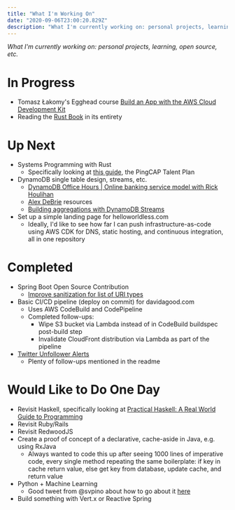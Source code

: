 ```yaml
---
title: "What I'm Working On"
date: "2020-09-06T23:00:20.829Z"
description: "What I'm currently working on: personal projects, learning, open source, etc."
---
```


_What I'm currently working on: personal projects, learning, open source, etc._

# In Progress

- Tomasz Łakomy's Egghead course [Build an App with the AWS Cloud Development Kit](https://egghead.io/courses/build-an-app-with-the-aws-cloud-development-kit)
- Reading the [Rust Book](https://doc.rust-lang.org/book/) in its entirety

# Up Next

- Systems Programming with Rust
    - Specifically looking at [this guide](https://github.com/pingcap/talent-plan), the PingCAP Talent Plan
- DynamoDB single table design, streams, etc.
    - [DynamoDB Office Hours | Online banking service model with Rick Houlihan](https://www.twitch.tv/videos/689452191)
    - [Alex DeBrie](https://www.alexdebrie.com/) resources
    - [Building aggregations with DynamoDB Streams](https://acloudguru.com/blog/engineering/building-aggregations-with-dynamodb-streams)
- Set up a simple landing page for helloworldless.com
    - Ideally, I'd like to see how far I can push infrastructure-as-code using AWS CDK for DNS, static hosting, and continuous integration, all in one repository

# Completed

- Spring Boot Open Source Contribution
    - [Improve sanitization for list of URI types](https://github.com/spring-projects/spring-boot/commit/775f0fa8613c5360bac2159f4c45089733049587)
- Basic CI/CD pipeline (deploy on commit) for davidagood.com
    - Uses AWS CodeBuild and CodePipeline
    - Completed follow-ups:
        - Wipe S3 bucket via Lambda instead of in CodeBuild buildspec post-build step
        - Invalidate CloudFront distribution via Lambda as part of the pipeline
- [Twitter Unfollower Alerts](https://github.com/helloworldless/twitter-unfollower-alerts)
    - Plenty of follow-ups mentioned in the readme
    
    
# Would Like to Do One Day

- Revisit Haskell, specifically looking at [Practical Haskell: A Real World Guide to Programming](https://www.apress.com/gp/book/9781484244791)
- Revisit Ruby/Rails
- Revisit RedwoodJS
- Create a proof of concept of a declarative, cache-aside in Java, e.g. using RxJava
    - Always wanted to code this up after seeing 1000 lines of imperative code, every single method repeating the same boilerplate: if key in cache return value, else get key from database, update cache, and return value
- Python + Machine Learning
    - Good tweet from @svpino about how to go about it [here](https://twitter.com/svpino/status/1302107301424369664?s=20)
- Build something with Vert.x or Reactive Spring
